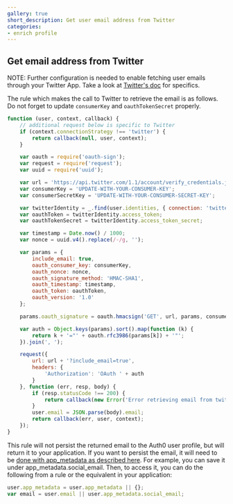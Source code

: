 ```yaml
---
gallery: true
short_description: Get user email address from Twitter
categories:
- enrich profile
---
```

## Get email address from Twitter

NOTE: Further configuration is needed to enable fetching user emails through your Twitter App. Take a look at [Twitter's doc](https://dev.twitter.com/rest/reference/get/account/verify_credentials) for specifics.

The rule which makes the call to Twitter to retrieve the email is as follows. Do not forget to update
`consumerKey` and `oauthTokenSecret` properly.

```javascript
function (user, context, callback) {
    // additional request below is specific to Twitter
    if (context.connectionStrategy !== 'twitter') {
        return callback(null, user, context);
    }

    var oauth = require('oauth-sign');
    var request = require('request');
    var uuid = require('uuid');

    var url = 'https://api.twitter.com/1.1/account/verify_credentials.json';
    var consumerKey = 'UPDATE-WITH-YOUR-CONSUMER-KEY';
    var consumerSecretKey = 'UPDATE-WITH-YOUR-CONSUMER-SECRET-KEY';

    var twitterIdentity = _.find(user.identities, { connection: 'twitter' });
    var oauthToken = twitterIdentity.access_token;
    var oauthTokenSecret = twitterIdentity.access_token_secret;

    var timestamp = Date.now() / 1000;
    var nonce = uuid.v4().replace(/-/g, '');

    var params = {
        include_email: true,
        oauth_consumer_key: consumerKey,
        oauth_nonce: nonce,
        oauth_signature_method: 'HMAC-SHA1',
        oauth_timestamp: timestamp,
        oauth_token: oauthToken,
        oauth_version: '1.0'
    };

    params.oauth_signature = oauth.hmacsign('GET', url, params, consumerSecretKey, oauthTokenSecret);

    var auth = Object.keys(params).sort().map(function (k) {
        return k + '="' + oauth.rfc3986(params[k]) + '"';
    }).join(', ');

    request({
        url: url + '?include_email=true',
        headers: {
            'Authorization': 'OAuth ' + auth
        }
    }, function (err, resp, body) {
        if (resp.statusCode !== 200) {
            return callback(new Error('Error retrieving email from twitter: ' + body || err));
        }
        user.email = JSON.parse(body).email;
        return callback(err, user, context);
    });
}
```

This rule will not persist the returned email to the Auth0 user profile, but will return it to your application. If you want to persist the email, it will need to be [done with app_metadata as described here](https://auth0.com/docs/rules/metadata-in-rules#updating-app_metadata). For example, you can save it under app_metadata.social_email. Then, to access it, you can do the following from a rule or the equivalent in your application:

```javascript
user.app_metadata = user.app_metadata || {};
var email = user.email || user.app_metadata.social_email;
```
